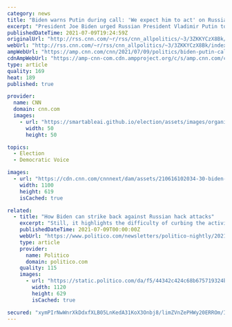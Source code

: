```yaml
---
category: news
title: "Biden warns Putin during call: 'We expect him to act' on Russian ransomware attacks"
excerpt: "President Joe Biden urged Russian President Vladimir Putin to take action to disrupt criminal ransomware groups in Russia on a call Friday morning -- their first publicized discussion since a summit in Geneva last month.\n    \n"
publishedDateTime: 2021-07-09T19:24:59Z
originalUrl: "http://rss.cnn.com/~r/rss/cnn_allpolitics/~3/3ZKKYCzX8Bk/index.html"
webUrl: "http://rss.cnn.com/~r/rss/cnn_allpolitics/~3/3ZKKYCzX8Bk/index.html"
ampWebUrl: "https://amp.cnn.com/cnn/2021/07/09/politics/biden-putin-call-syria-ransomware/index.html"
cdnAmpWebUrl: "https://amp-cnn-com.cdn.ampproject.org/c/s/amp.cnn.com/cnn/2021/07/09/politics/biden-putin-call-syria-ransomware/index.html"
type: article
quality: 169
heat: 189
published: true

provider:
  name: CNN
  domain: cnn.com
  images:
    - url: "https://smartableai.github.io/election/assets/images/organizations/cnn.com-50x50.jpg"
      width: 50
      height: 50

topics:
  - Election
  - Democratic Voice

images:
  - url: "https://cdn.cnn.com/cnnnext/dam/assets/210616102034-30-biden-putin-summit-0616-super-tease.jpg"
    width: 1100
    height: 619
    isCached: true

related:
  - title: "How Biden can strike back against Russian hack attacks"
    excerpt: "Still, it highlights the difficulty of curbing the activities of Russian cyber criminals, who can effectively terrorize businesses around the world with impunity from sanctuaries in Russia and other former Soviet states."
    publishedDateTime: 2021-07-09T00:00:00Z
    webUrl: "https://www.politico.com/newsletters/politico-nightly/2021/07/08/how-biden-can-strike-back-against-russian-hack-attacks-493509"
    type: article
    provider:
      name: Politico
      domain: politico.com
    quality: 115
    images:
      - url: "https://static.politico.com/da/f5/44342c424c68b675719324b1106b/politico.jpg"
        width: 1120
        height: 629
        isCached: true

secured: "xymPIrNwWnrXkDdxfXLB05LnKedA31KoX3Onbj8/limZVnZePHWy20ERROm/I+/4ohjI7d4fk68Z/4PqYHT/EAB0KxACpP2vyZKjHFU5Ge1MNzejNzhKAPbCoo4DTaxW5SH2SqO2nE1YBbsmmuGKpBKORB+PKM2cDcy/d8LvIeUTEp1u7Awk95bJuXc/RIBE3ulY2DD0jWMr3r5gi4ZXDNNhENA2Q1g7a4732VPje2gQC4dYCAs6HTQTG1y3tGyBgO3gFQDB2jVOR7CTjNKLEzf5kJYyTUT+KaB0OiW7hvkpnp3oYn5roXlmmI6FBxs17ypVs+MW14CXYmAUgghgznKzbXCxZG5sfI0s3bL8Jho=;YjpZSGUpiB1pCCuYV4c9Tg=="
---
```


